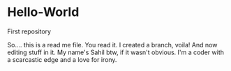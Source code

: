 # Hello-World
First repository

So.... this is a read me file. You read it. 
I created a branch, voila! And now editing stuff in it. My name's Sahil btw, if it wasn't obvious.
I'm a coder with a scarcastic edge and a love for irony.
